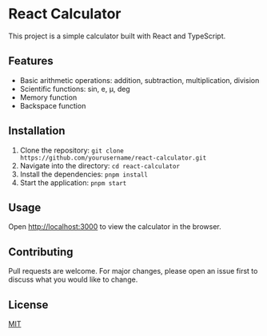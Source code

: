 # React Calculator

This project is a simple calculator built with React and TypeScript.

## Features

- Basic arithmetic operations: addition, subtraction, multiplication, division
- Scientific functions: sin, e, μ, deg
- Memory function
- Backspace function

## Installation

1. Clone the repository: `git clone https://github.com/yourusername/react-calculator.git`
2. Navigate into the directory: `cd react-calculator`
3. Install the dependencies: `pnpm install`
4. Start the application: `pnpm start`

## Usage

Open [http://localhost:3000](http://localhost:3000) to view the calculator in the browser.

## Contributing

Pull requests are welcome. For major changes, please open an issue first to discuss what you would like to change.

## License

[MIT](https://choosealicense.com/licenses/mit/)
